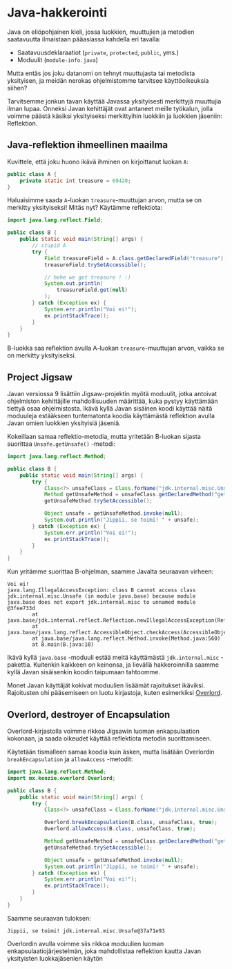 # Java-hakkerointi

Java on eliöpohjainen kieli, jossa luokkien, muuttujien ja metodien saatavuutta ilmaistaan pääasiassa kahdella eri tavalla:
- Saatavuusdeklaraatiot (`private`, `protected`, `public`, yms.)
- Moduulit (`module-info.java`)

Mutta entäs jos joku datanomi on tehnyt muuttujasta tai metodista yksityisen, ja meidän nerokas ohjelmistomme tarvitsee käyttöoikeuksia siihen?

Tarvitsemme jonkun tavan käyttää Javassa yksityisesti merkittyjä muuttujia ilman lupaa. Onneksi Javan kehittäjät ovat antaneet meille työkalun, jolla voimme päästä käsiksi yksityiseksi merkittyihin luokkiin ja luokkien jäseniin: Reflektion.

## Java-reflektion ihmeellinen maailma

Kuvittele, että joku huono ikävä ihminen on kirjoittanut luokan `A`:
```java
public class A {
    private static int treasure = 69420;
}
```
Haluaisimme saada `A`-luokan `treasure`-muuttujan arvon, mutta se on merkitty yksityiseksi! Mitäs nyt? Käytämme reflektiota:
```java
import java.lang.reflect.Field;

public class B {
    public static void main(String[] args) {
        // stupid A
        try {
            Field treasureField = A.class.getDeclaredField("treasure");
            treasureField.trySetAccessible();

            // hehe we get treasure ! :)
            System.out.println(
                treasureField.get(null)
            );
        } catch (Exception ex) {
            System.err.println("Voi ei!");
            ex.printStackTrace();
        }
    }
}
```
B-luokka saa reflektion avulla A-luokan `treasure`-muuttujan arvon, vaikka se on merkitty yksityiseksi.


## Project Jigsaw

Javan versiossa 9 lisättiin Jigsaw-projektin myötä moduulit, jotka antoivat ohjelmiston kehittäjille mahdollisuuden määrittää, kuka pystyy käyttämään tiettyä osaa ohjelmistosta. Ikävä kyllä Javan sisäinen koodi käyttää näitä moduuleja estääkseen tuntematonta koodia käyttämästä reflektion avulla Javan omien luokkien yksityisiä jäseniä.

Kokeillaan samaa reflektio-metodia, mutta yritetään B-luokan sijasta suorittaa `Unsafe.getUnsafe()` -metodi:

```java
import java.lang.reflect.Method;

public class B {
    public static void main(String[] args) {
        try {
            Class<?> unsafeClass = Class.forName("jdk.internal.misc.Unsafe");
            Method getUnsafeMethod = unsafeClass.getDeclaredMethod("getUnsafe");
            getUnsafeMethod.trySetAccessible();

            Object unsafe = getUnsafeMethod.invoke(null);
            System.out.println("Jippii, se toimi! " + unsafe);
        } catch (Exception ex) {
            System.err.println("Voi ei!");
            ex.printStackTrace();
        }
    }
}
```

Kun yritämme suorittaa B-ohjelman, saamme Javalta seuraavan virheen:
```
Voi ei!
java.lang.IllegalAccessException: class B cannot access class jdk.internal.misc.Unsafe (in module java.base) because module java.base does not export jdk.internal.misc to unnamed module @3fee733d
        at java.base/jdk.internal.reflect.Reflection.newIllegalAccessException(Reflection.java:392)
        at java.base/java.lang.reflect.AccessibleObject.checkAccess(AccessibleObject.java:674)
        at java.base/java.lang.reflect.Method.invoke(Method.java:560)
        at B.main(B.java:10)
```

Ikävä kyllä `java.base` -moduuli estää meitä käyttämästä `jdk.internal.misc` -pakettia. Kuitenkin kaikkeen on keinonsa, ja lievällä hakkeroinnilla saamme kyllä Javan sisäisenkin koodin taipumaan tahtoomme.

Monet Javan käyttäjät kokivat moduulien lisäämät rajoitukset ikäviksi. Rajoitusten ohi pääsemiseen on luotu kirjastoja, kuten esimerkiksi [Overlord](https://github.com/Moderocky/Overlord).

## Overlord, destroyer of Encapsulation

Overlord-kirjastolla voimme rikkoa Jigsawin luoman enkapsulaation kokonaan, ja saada oikeudet käyttää reflektiota metodin suorittamiseen.

Käytetään tismalleen samaa koodia kuin äsken, mutta lisätään Overlordin `breakEncapsulation` ja `allowAccess` -metodit:

```java
import java.lang.reflect.Method;
import mx.kenzie.overlord.Overlord;

public class B {
    public static void main(String[] args) {
        try {
            Class<?> unsafeClass = Class.forName("jdk.internal.misc.Unsafe");

            Overlord.breakEncapsulation(B.class, unsafeClass, true);
            Overlord.allowAccess(B.class, unsafeClass, true);

            Method getUnsafeMethod = unsafeClass.getDeclaredMethod("getUnsafe");
            getUnsafeMethod.trySetAccessible();

            Object unsafe = getUnsafeMethod.invoke(null);
            System.out.println("Jippii, se toimi! " + unsafe);
        } catch (Exception ex) {
            System.err.println("Voi ei!");
            ex.printStackTrace();
        }
    }
}
```

Saamme seuraavan tuloksen:
```
Jippii, se toimi! jdk.internal.misc.Unsafe@37a71e93
```
Overlordin avulla voimme siis rikkoa moduulien luoman enkapsulaatiojärjestelmän, joka mahdollistaa reflektion kautta Javan yksityisten luokkajäsenien käytön
